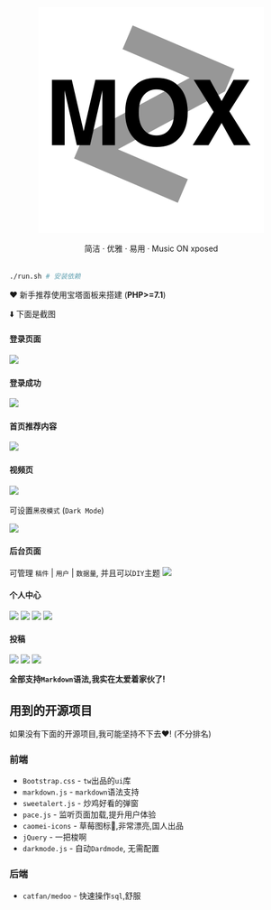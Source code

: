 <p align="center">
  <img src="resources/logo.svg">
</p>

<p align="center">
  简洁 · 优雅 · 易用 · Music ON xposed
</p>

```bash

./run.sh # 安装依赖

```

❤️ 新手推荐使用宝塔面板来搭建 (**PHP>=7.1**)

⬇️ 下面是截图

#### 登录页面

![](https://i.loli.net/2019/08/11/DHTGlRgBML8Xy6F.png)

#### 登录成功

![](https://i.loli.net/2019/08/11/A9SwpyU3vTX1Rom.png)

#### 首页推荐内容

![](https://i.loli.net/2019/08/11/yfQtMCWlS2JmdAD.png)

#### 视频页

![](https://i.loli.net/2019/08/11/LrKfXnFVRlgv2z4.png)

可设置`黑夜模式` (`Dark Mode`)

![](https://i.loli.net/2019/08/11/yrLiuF96Ol3Id7f.png)

#### 后台页面

可管理 `稿件` | `用户` | `数据量`, 并且可以`DIY`主题
![](https://i.loli.net/2019/08/11/Mf8SDQcV5FvXhar.png)

#### 个人中心

![](https://i.loli.net/2019/08/11/9w3tQMAZnU6ayY1.png)
![](https://i.loli.net/2019/08/11/d5VmIwWLN89l2ZY.png)
![](https://i.loli.net/2019/08/11/BF8ZlcuK6fDaW4V.png)
![](https://i.loli.net/2019/08/11/pClJDtIuNanhGdZ.png)

#### 投稿

![](https://i.loli.net/2019/08/11/TfoQwgRNcKL4rWh.png)
![](https://i.loli.net/2019/08/11/Dltw7FMd3UkpQXy.png)
![](https://i.loli.net/2019/08/11/ydWar6QoCY79HUO.png)


**全部支持`Markdown`语法,我实在太爱着家伙了!**


## 用到的开源项目

如果没有下面的开源项目,我可能坚持不下去❤️!
(不分排名)

### 前端

- `Bootstrap.css` - `tw`出品的`ui`库
- `markdown.js` - `markdown`语法支持
- `sweetalert.js` - 炒鸡好看的弹窗
- `pace.js` - 监听页面加载,提升用户体验
- `caomei-icons` - 草莓图标🍓,非常漂亮,国人出品
- `jQuery` - 一把梭啊
- `darkmode.js` - 自动`Dardmode`, 无需配置

### 后端

- `catfan/medoo` - 快速操作`sql`,舒服